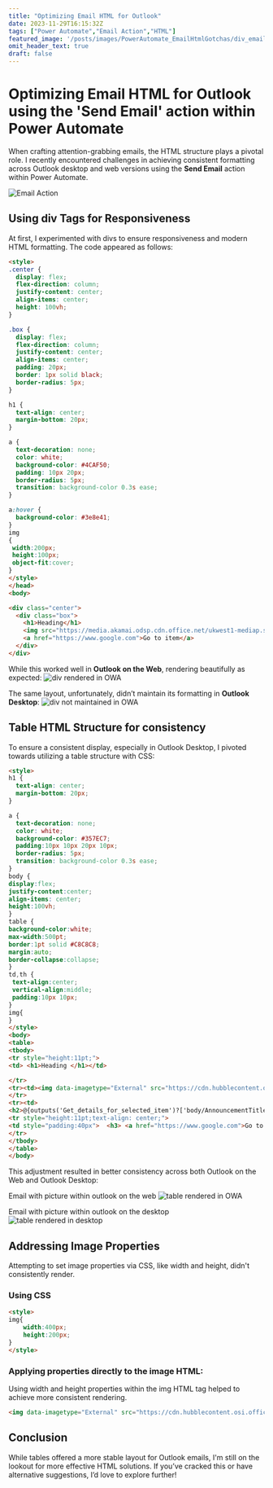 ```yaml
---
title: "Optimizing Email HTML for Outlook"
date: 2023-11-29T16:15:32Z
tags: ["Power Automate","Email Action","HTML"]
featured_image: '/posts/images/PowerAutomate_EmailHtmlGotchas/div_email_owa.PNG'
omit_header_text: true
draft: false
---
```


# Optimizing Email HTML for Outlook using the 'Send Email' action within Power Automate 

When crafting attention-grabbing emails, the HTML structure plays a pivotal role. I recently encountered challenges in achieving consistent formatting across Outlook desktop and web versions using the **Send Email** action within Power Automate.

![Email Action](../images/PowerAutomate_EmailHtmlGotchas/EmailAction.png)

## Using div Tags for Responsiveness

At first, I experimented with divs to ensure responsiveness and modern HTML formatting. The code appeared as follows:

```html
<style>
.center {
  display: flex;
  flex-direction: column;
  justify-content: center;
  align-items: center;
  height: 100vh;
}

.box {
  display: flex;
  flex-direction: column;
  justify-content: center;
  align-items: center;
  padding: 20px;
  border: 1px solid black;
  border-radius: 5px;
}

h1 {
  text-align: center;
  margin-bottom: 20px;
}

a {
  text-decoration: none;
  color: white;
  background-color: #4CAF50;
  padding: 10px 20px;
  border-radius: 5px;
  transition: background-color 0.3s ease;
}

a:hover {
  background-color: #3e8e41;
}
img
{
 width:200px;
 height:100px;
 object-fit:cover;
}
</style>
</head>
<body>

<div class="center">
  <div class="box">
    <h1>Heading</h1>
    <img src="https://media.akamai.odsp.cdn.office.net/ukwest1-mediap.svc.ms/transform/thumbnail?provider=url&inputFormat=jpg&docid=https%3A%2F%2Fcdn.hubblecontent.osi.office.net%2Fm365content%2Fpublish%2F005292d6-9dcc-4fc5-b50b-b2d0383a411b%2Fimage.jpg&w=400"></img>
    <a href="https://www.google.com">Go to item</a>
  </div>
</div>

```
While this worked well in **Outlook on the Web**, rendering beautifully as expected:
![div rendered in OWA](../images/PowerAutomate_EmailHtmlGotchas/div_email_owa.PNG)

The same layout, unfortunately, didn’t maintain its formatting in **Outlook Desktop**:
![div not maintained in OWA](../images/PowerAutomate_EmailHtmlGotchas/div_email_outlookdesktop.PNG)

## Table HTML Structure for consistency 

To ensure a consistent display, especially in Outlook Desktop, I pivoted towards utilizing a table structure with CSS:

```html
<style>
h1 {
  text-align: center;
  margin-bottom: 20px;
}

a {
  text-decoration: none;
  color: white;
  background-color: #357EC7;
  padding:10px 10px 20px 10px;
  border-radius: 5px;
  transition: background-color 0.3s ease;
}
body {
display:flex;
justify-content:center;
align-items: center;
height:100vh;
}
table {
background-color:white;
max-width:500pt;
border:1pt solid #C8C8C8;
margin:auto;
border-collapse:collapse;
}
td,th {
 text-align:center;
 vertical-align:middle;
 padding:10px 10px;
}
img{
}
</style>
<body>
<table>
<tbody>
<tr style="height:11pt;"> 
<td> <h1>Heading </h1></td>

</tr>
<tr><td><img data-imagetype="External" src="https://cdn.hubblecontent.osi.office.net/m365content/publish/aa2dc6cd-0710-4b94-b49d-3464108dd918/905395820.jpg" border="0" width="400" height="200"></td>
</tr>
<tr><td>
<h2>@{outputs('Get_details_for_selected_item')?['body/AnnouncementTitle']}</h2></td></tr>
<tr style="height:11pt;text-align: center;"> 
<td style="padding:40px">  <h3> <a href="https://www.google.com">Go to item</a></h3></td>
</tr>
</tbody>
</table>
</body>
```

This adjustment resulted in better consistency across both Outlook on the Web and Outlook Desktop:

Email with picture within outlook on the web
![table rendered in OWA](../images/PowerAutomate_EmailHtmlGotchas/div_email_owa.PNG)

Email with picture within outlook on the desktop
![table rendered in desktop](../images/PowerAutomate_EmailHtmlGotchas/table_email_outlookdesktop.PNG)

## Addressing Image Properties

Attempting to set image properties via CSS, like width and height, didn't consistently render. 

### Using CSS

```html
<style>
img{
    width:400px; 
    height:200px;
}
</style>
```

### Applying properties directly to the image HTML:

Using width and height properties within the img HTML tag helped to achieve more consistent rendering.

```html
<img data-imagetype="External" src="https://cdn.hubblecontent.osi.office.net/m365content/publish/aa2dc6cd-0710-4b94-b49d-3464108dd918/905395820.jpg" border="0" id="x__x0000_i1025" width="400" height="200">
```

## Conclusion

While tables offered a more stable layout for Outlook emails, I'm still on the lookout for more effective HTML solutions. If you’ve cracked this or have alternative suggestions, I’d love to explore further!